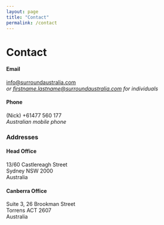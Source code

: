 ```yaml
---
layout: page
title: "Contact"
permalink: /contact
---
```

# Contact

#### Email
<info@surroundaustralia.com>  
*or firstname.lastname@surroundaustralia.com for individuals*

#### Phone
(Nick) +61477 560 177  
*Australian mobile phone*

### Addresses
#### Head Office 
13/60 Castlereagh Street  
Sydney NSW 2000  
Australia

#### Canberra Office
Suite 3, 26 Brookman Street  
Torrens ACT 2607  
Australia

